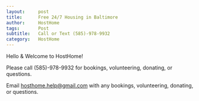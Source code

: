 ```yaml
---
layout:     post
title:      Free 24/7 Housing in Baltimore
author:     HostHome
tags: 		Post
subtitle:  	Call or Text (585)-978-9932
category:   HostHome
---
```


Hello & Welcome to HostHome!

Please call (585)-978-9932 for bookings, volunteering, donating, or questions. 

Email <a href="mailto:hosthome.help@gmail.com">hosthome.help@gmail.com</a> with any bookings, volunteering, donating, or questions. 